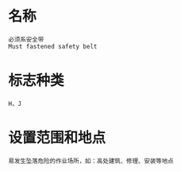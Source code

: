 # 名称
    必须系安全带
    Must fastened safety belt

# 标志种类
    H，J

# 设置范围和地点
    易发生坠落危险的作业场所，如：高处建筑、修理、安装等地点
